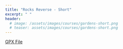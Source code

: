 ```yaml
---
title: "Rocks Reverse - Short"
excerpt: " "
header:
  # image: /assets/images/courses/gardens-short.png
  # teaser: assets/images/courses/gardens-short.png
---
```


<div class="strava-embed-placeholder" data-embed-type="route" data-embed-id="3242795052151385056" data-full-width="true" data-style="standard" data-club-id="109154" data-from-embed="false"></div><script src="https://strava-embeds.com/embed.js"></script>

<a href="\assets\gpx_files\rocks-reverse.gpx">GPX File</a>
